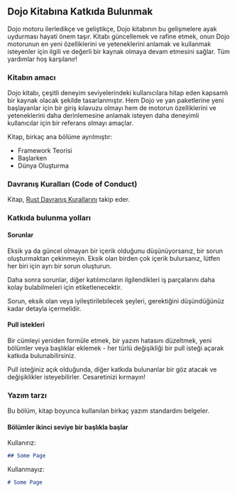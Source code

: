 ## Dojo Kitabına Katkıda Bulunmak

Dojo motoru ilerledikçe ve geliştikçe, Dojo kitabının bu gelişmelere ayak uydurması hayati önem taşır. Kitabı güncellemek ve rafine etmek, onun Dojo motorunun en yeni özelliklerini ve yeteneklerini anlamak ve kullanmak isteyenler için ilgili ve değerli bir kaynak olmaya devam etmesini sağlar. Tüm yardımlar hoş karşılanır!

### Kitabın amacı

Dojo kitabı, çeşitli deneyim seviyelerindeki kullanıcılara hitap eden kapsamlı bir kaynak olacak şekilde tasarlanmıştır. Hem Dojo ve yan paketlerine yeni başlayanlar için bir giriş kılavuzu olmayı hem de motorun özelliklerini ve yeteneklerini daha derinlemesine anlamak isteyen daha deneyimli kullanıcılar için bir referans olmayı amaçlar.

Kitap, birkaç ana bölüme ayrılmıştır:

- Framework Teorisi
- Başlarken
- Dünya Oluşturma

### Davranış Kuralları (Code of Conduct)

Kitap, [Rust Davranış Kurallarını](https://www.rust-lang.org/policies/code-of-conduct) takip eder.

### Katkıda bulunma yolları

#### Sorunlar

Eksik ya da güncel olmayan bir içerik olduğunu düşünüyorsanız, bir sorun oluşturmaktan çekinmeyin. Eksik olan birden çok içerik bulursanız, lütfen her biri için ayrı bir sorun oluşturun.

Daha sonra sorunlar, diğer katılımcıların ilgilendikleri iş parçalarını daha kolay bulabilmeleri için etiketlenecektir.

Sorun, eksik olan veya iyileştirilebilecek şeyleri, gerektiğini düşündüğünüz kadar detayla içermelidir.

#### Pull istekleri

Bir cümleyi yeniden formüle etmek, bir yazım hatasını düzeltmek, yeni bölümler veya başlıklar eklemek - her türlü değişikliği bir pull isteği açarak katkıda bulunabilirsiniz.

Pull isteğiniz açık olduğunda, diğer katkıda bulunanlar bir göz atacak ve değişiklikler isteyebilirler. Cesaretinizi kırmayın!

### Yazım tarzı

Bu bölüm, kitap boyunca kullanılan birkaç yazım standardını belgeler.

#### Bölümler ikinci seviye bir başlıkla başlar

Kullanırız:

```md
## Some Page
```

Kullanmayız:

```md
# Some Page
```
